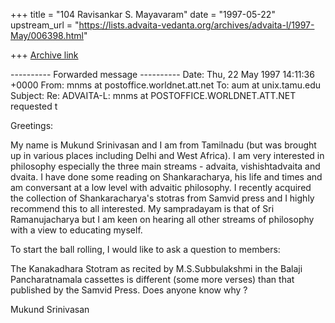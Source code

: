 +++
title = "104 Ravisankar S. Mayavaram"
date = "1997-05-22"
upstream_url = "https://lists.advaita-vedanta.org/archives/advaita-l/1997-May/006398.html"

+++
[Archive link](https://lists.advaita-vedanta.org/archives/advaita-l/1997-May/006398.html)

---------- Forwarded message ----------
Date: Thu, 22 May 1997 14:11:36 +0000
From: mnms at postoffice.worldnet.att.net
To: aum at unix.tamu.edu
Subject: Re: ADVAITA-L: mnms at POSTOFFICE.WORLDNET.ATT.NET requested t

Greetings:

My name is Mukund Srinivasan and I am from Tamilnadu (but was brought
up in various places including Delhi and West Africa).  I am very
interested in philosophy especially the three main streams - advaita,
vishishtadvaita and dvaita.  I have done some reading on
Shankaracharya, his life and times and am conversant at a low level
with advaitic philosophy.  I recently acquired the collection of
Shankaracharya's stotras from Samvid press and I highly recommend
this to all interested.  My sampradayam is that of Sri Ramanujacharya
but I am keen on hearing all other streams of philosophy with a view
to educating myself.

To start the ball rolling, I would like to ask a question to members:

The Kanakadhara Stotram as recited by M.S.Subbulakshmi in the Balaji
Pancharatnamala cassettes is different (some more verses) than that
published by the Samvid Press.  Does anyone know why ?


Mukund Srinivasan

